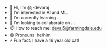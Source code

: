 - 👋 Hi, I’m @j-devaraj
- 👀 I’m interested in AI and ML.
- 🌱 I’m currently learning ...
- 💞️ I’m looking to collaborate on ...
- 📫 How to reach me: devaj5@farmingdale.edu
- 😄 Pronouns: he/him
- ⚡ Fun fact: I have a 16 year old cat!

<!---
j-devaraj/j-devaraj is a ✨ special ✨ repository because its `README.md` (this file) appears on your GitHub profile.
You can click the Preview link to take a look at your changes.
--->
